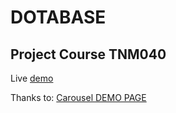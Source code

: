 # DOTABASE
## Project Course TNM040 

Live [demo](https://sandmountain.github.io/TNM040-Projekt/)

Thanks to:
[Carousel DEMO PAGE](http://vladimirbujanovic.com/angular-carousel-3d/demo/demo.html)

